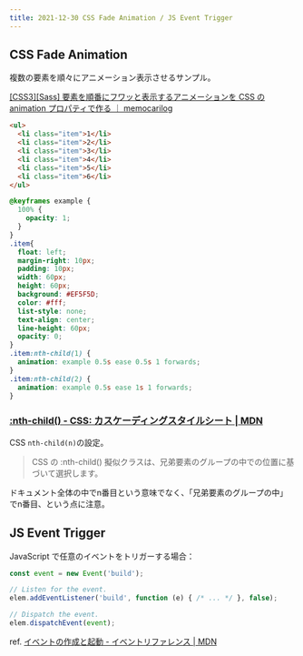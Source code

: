 ```yaml
---
title: 2021-12-30 CSS Fade Animation / JS Event Trigger
---
```


## CSS Fade Animation

複数の要素を順々にアニメーション表示させるサンプル。

[[CSS3][Sass] 要素を順番にフワッと表示するアニメーションを CSS の animation プロパティで作る ｜ memocarilog](https://memocarilog.info/webdesign/8050)

```html
<ul>
  <li class="item">1</li>
  <li class="item">2</li>
  <li class="item">3</li>
  <li class="item">4</li>
  <li class="item">5</li>
  <li class="item">6</li>
</ul>
```

```css
@keyframes example {
  100% {
    opacity: 1;
  }
}
.item{
  float: left;
  margin-right: 10px;
  padding: 10px;
  width: 60px;
  height: 60px;
  background: #EF5F5D;
  color: #fff;
  list-style: none;
  text-align: center;
  line-height: 60px;
  opacity: 0;    
}
.item:nth-child(1) {
  animation: example 0.5s ease 0.5s 1 forwards;
}
.item:nth-child(2) {
  animation: example 0.5s ease 1s 1 forwards;
}
```

### [:nth-child() - CSS: カスケーディングスタイルシート \| MDN](https://developer.mozilla.org/ja/docs/Web/CSS/:nth-child)

CSS `nth-child(n)`の設定。

> CSS の :nth-child() 擬似クラスは、兄弟要素のグループの中での位置に基づいて選択します。

ドキュメント全体の中でn番目という意味でなく、「兄弟要素のグループの中」でn番目、という点に注意。

## JS Event Trigger

JavaScript で任意のイベントをトリガーする場合：

```js
const event = new Event('build');

// Listen for the event.
elem.addEventListener('build', function (e) { /* ... */ }, false);

// Dispatch the event.
elem.dispatchEvent(event);
```

ref. [イベントの作成と起動 - イベントリファレンス \| MDN](https://developer.mozilla.org/ja/docs/Web/Events/Creating_and_triggering_events)
